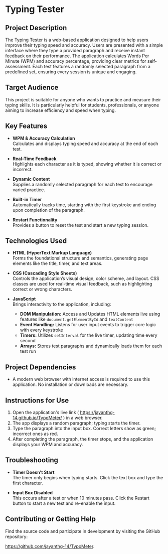 # Typing Tester

## Project Description

The Typing Tester is a web-based application designed to help users improve their typing speed and accuracy. Users are presented with a simple interface where they type a provided paragraph and receive instant feedback on their performance. The application calculates Words Per Minute (WPM) and accuracy percentage, providing clear metrics for self-assessment. Each test features a randomly selected paragraph from a predefined set, ensuring every session is unique and engaging.

## Target Audience

This project is suitable for anyone who wants to practice and measure their typing skills. It is particularly helpful for students, professionals, or anyone aiming to increase efficiency and speed when typing.

## Key Features

- **WPM & Accuracy Calculation**  
  Calculates and displays typing speed and accuracy at the end of each test.

- **Real-Time Feedback**  
  Highlights each character as it is typed, showing whether it is correct or incorrect.

- **Dynamic Content**  
  Supplies a randomly selected paragraph for each test to encourage varied practice.

- **Built-in Timer**  
  Automatically tracks time, starting with the first keystroke and ending upon completion of the paragraph.

- **Restart Functionality**  
  Provides a button to reset the test and start a new typing session.

## Technologies Used

- **HTML (HyperText Markup Language)**  
  Forms the foundational structure and semantics, generating page elements like the title, timer, and text areas.

- **CSS (Cascading Style Sheets)**  
  Controls the application’s visual design, color scheme, and layout. CSS classes are used for real-time visual feedback, such as highlighting correct or wrong characters.

- **JavaScript**  
  Brings interactivity to the application, including:
    - **DOM Manipulation:** Access and Updates HTML elements live using features like `document.getElementById` and `textContent`
    - **Event Handling:** Listens for user input events to trigger core logic with every keystroke
    - **Timers:** Utilizes `setInterval` for the live timer, updating time every second
    - **Arrays:** Stores test paragraphs and dynamically loads them for each test run

## Project Dependencies

- A modern web browser with internet access is required to use this application. No installation or downloads are necessary.

## Instructions for Use

1. Open the application's live link ( https://jayanthg-14.github.io/TypoMeter/ ) in a web browser.
2. The app displays a random paragraph; typing starts the timer.
3. Type the paragraph into the input box. Correct letters show as green; incorrect ones as red.
4. After completing the paragraph, the timer stops, and the application displays your WPM and accuracy.

## Troubleshooting

- **Timer Doesn’t Start**  
  The timer only begins when typing starts. Click the text box and type the first character.

- **Input Box Disabled**  
  This occurs after a test or when 10 minutes pass. Click the Restart button to start a new test and re-enable the input.

## Contributing or Getting Help

Find the source code and participate in development by visiting the GitHub repository:

https://github.com/jayanthg-14/TypoMeter.
